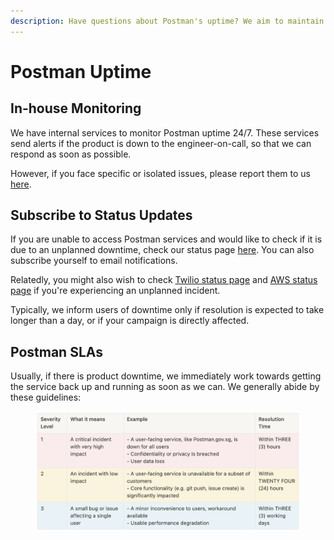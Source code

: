 ```yaml
---
description: Have questions about Postman's uptime? We aim to maintain uptime of >99.5%.
---
```


# Postman Uptime

## In-house Monitoring

We have internal services to monitor Postman uptime 24/7. These services send alerts if the product is down to the engineer-on-call, so that we can respond as soon as possible.

However, if you face specific or isolated issues, please report them to us [here](https://go.gov.sg/postman-contact-us).

## Subscribe to Status Updates

If you are unable to access Postman services and would like to check if it is due to an unplanned downtime, check our status page [here](https://status.postman.gov.sg/). You can also subscribe yourself to email notifications.

Relatedly, you might also wish to check [Twilio status page](https://status.twilio.com/) and [AWS status page](https://status.aws.amazon.com/) if you're experiencing an unplanned incident.

Typically, we inform users of downtime only if resolution is expected to take longer than a day, or if your campaign is directly affected.

## Postman SLAs

Usually, if there is product downtime, we immediately work towards getting the service back up and running as soon as we can. We generally abide by these guidelines:

<figure><img src="../.gitbook/assets/image (3).png" alt=""><figcaption></figcaption></figure>

##
